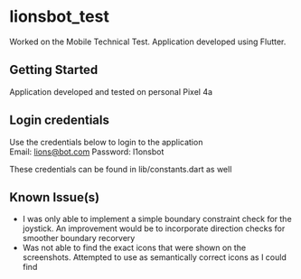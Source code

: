 # lionsbot_test
Worked on the Mobile Technical Test.
Application developed using Flutter.

## Getting Started

Application developed and tested on personal Pixel 4a

## Login credentials 
Use the credentials below to login to the application
<br />
Email: lions@bot.com
Password: l1onsbot

These credentials can be found in lib/constants.dart as well

## Known Issue(s)
- I was only able to implement a simple boundary constraint check for the joystick. An improvement would be to incorporate direction checks for smoother boundary recorvery
- Was not able to find the exact icons that were shown on the screenshots. Attempted to use as semantically correct icons as I could find